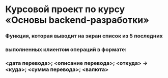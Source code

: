 # Курсовой проект по курсу «Основы backend-разработки»

### Функция, которая выводит на экран список из 5 последних 
### выполненных клиентом операций в формате: 
### <дата перевода>; <описание перевода>; <откуда> -> <куда>; <сумма перевода>; <валюта>


